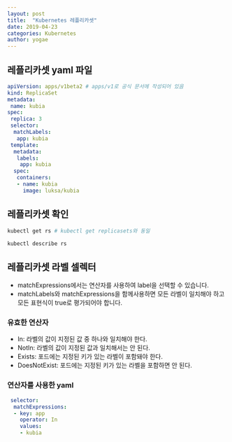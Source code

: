 ```yaml
---
layout: post
title:  "Kubernetes 레플리카셋"
date: 2019-04-23
categories: Kubernetes
author: yogae
---
```


## 레플리카셋 yaml 파일

```yaml
apiVersion: apps/v1beta2 # apps/v1로 공식 문서에 작성되어 있음
kind: ReplicaSet
metadata:
 name: kubia
spec:
 replica: 3
 selector:
  matchLabels:
   app: kubia
 template:
  metadata:
   labels:
    app: kubia
  spec:
   containers:
   - name: kubia
     image: luksa/kubia
```

## 레플리카셋 확인

```bash
kubectl get rs # kubectl get replicasets와 동일

kubectl describe rs
```

## 레플리카셋 라벨 셀렉터

- matchExpressions에서는 연산자를 사용하여 label을 선택할 수 있습니다.
- matchLabels와 matchExpressions을 함께사용하면 모든 라벨이 일치해야 하고 모든 표현식이 true로 평가되어야 합니다.

### 유효한 연산자

- In: 라벨의 값이 지정된 값 중 하나와 일치해야 한다.
- NotIn: 라벨의 값이 지정된 값과 일치해서는 안 된다.
- Exists: 포드에는 지정된 키가 있는 라벨이 포함돼야 한다.
- DoesNotExist: 포드에는 지정된 키가 있는 라벨을 포함하면 안 된다.

### 연산자를 사용한 yaml

```yaml
 selector:
  matchExpressions:
  - key: app
    operator: In
    values:
    - kubia
```

